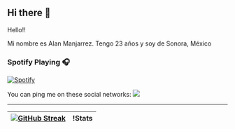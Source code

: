 ## Hi there 👋

Hello!!
<div align="justify">

Mi nombre es Alan Manjarrez. Tengo 23 años y soy de Sonora, México


### Spotify Playing 🎧
[![Spotify](https://novatorem.visualbean.vercel.app/api/spotify)](https://open.spotify.com/user/22vkvzgl6agopkaeguqp2cn7q?si=ff580e7a01aa400f)

You can ping me on these social networks:
[![](https://img.shields.io/badge/-jjose_alan@hotmail.com-red?style=flat-square&logo=gmail&logoColor=white)](mailto:jjose_alan@hotmail.com)



---

| [![GitHub Streak](https://github-readme-streak-stats.herokuapp.com/?user=AlanManjarrezF&theme=dracula&hide_border=true&date_format=j%2Fn%5B%2FY%5D)](https://git.io/streak-stats) | !Stats |
| - | - |
</p>

